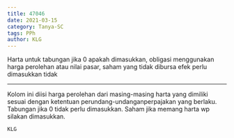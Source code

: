 ```yaml
---
title: 47046
date: 2021-03-15
category: Tanya-SC
tags: PPh
author: KLG
---
```


Harta untuk tabungan jika 0 apakah dimasukkan, obligasi menggunakan harga perolehan atau nilai pasar, saham yang tidak dibursa efek perlu dimasukkan tidak

---

Kolom ini diisi harga perolehan dari masing-masing harta yang dimiliki sesuai dengan ketentuan perundang-undanganperpajakan yang berlaku. Tabungan jika 0 tidak perlu dimasukkan. Saham jika memang harta wp silakan dimasukkan.

`KLG`
